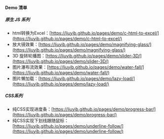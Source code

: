 #### Demo 清单

##### 原生 JS 系列

- html转换为Excel：[https://liuyib.github.io/pages/demo/c-html-to-excel/](https://liuyib.github.io/pages/demo/c-html-to-excel/)
- 放大镜效果：[https://liuyib.github.io/pages/demo/magnifying-glass/](https://liuyib.github.io/pages/demo/magnifying-glass/)
- 3D 旋转轮播图：[https://liuyib.github.io/pages/demo/slider-3D/](https://liuyib.github.io/pages/demo/slider-3D/)
- 图片瀑布流效果：[https://liuyib.github.io/pages/demo/water-fall/](https://liuyib.github.io/pages/demo/water-fall/)
- 图片懒加载：[https://liuyib.github.io/pages/demo/lazy-load/](https://liuyib.github.io/pages/demo/lazy-load/)

##### CSS系列

- 纯CSS实现进度条：[https://liuyib.github.io/pages/demo/progress-bar/](https://liuyib.github.io/pages/demo/progress-bar/)
- 纯CSS实现下划线跟随鼠标：[https://liuyib.github.io/pages/demo/underline-follow/](https://liuyib.github.io/pages/demo/underline-follow/)